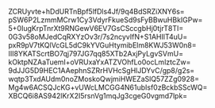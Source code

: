 ZCRUyvte+hDdURTnBpf5lfDls4Jf/9q4BdSRZiXNY6s=
pSW6P2LzmmMCrw1Cy3VdyrFkueSd9sFyBBwuHBkIGPw=
5+0IugKrpTnrXt9RNGewV6EV7GsCSccgbHj0tjrT8TI=
0G3v58oMJedCqRXYzOv3r/7s2ncyvIfN+S1AHIlT4uU=
pxR9pV7tKQlVcGL5dC9kYVGuHtymibElm8KWJ53W0n8=
III8YKATScrtBO7qj797JG7qq85XTb2AxjPyLgvSVmU=
kOktpNZAaTuemI+oVRUxaYxATZVOhfLo0ocLmlztcZw=
9dJJG5D9HEC1AAephnSZRrHVHcSgHlJDYvC/gp8/g2s=
wqtp3TxdAUdm0noZMoskoQwjmiHWEZaSlQ57ZZg0928=
Mg4w6ACSQJcKG+vUWcLMCGG4N61ubIsf0zBckbSScWQ=
XBCQ6i8AS942lKrX2I5rsnVg1mqJg3cgeG0vgmd7lpk=

